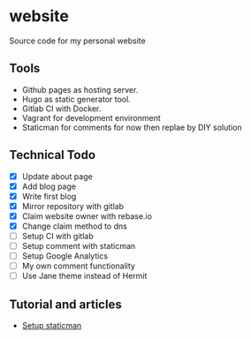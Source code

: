 # website
Source code for my personal website

## Tools
* Github pages as hosting server.
* Hugo as static generator tool.
* Gitlab CI with Docker.
* Vagrant for development environment
* Staticman for comments for now then replae by DIY solution

## Technical Todo
- [x] Update about page
- [x] Add blog page
- [x] Write first blog
- [x] Mirror repository with gitlab
- [x] Claim website owner with rebase.io
- [x] Change claim method to dns
- [ ] Setup CI with gitlab
- [ ] Setup comment with staticman
- [ ] Setup Google Analytics
- [ ] My own comment functionality
- [ ] Use Jane theme instead of Hermit

## Tutorial and articles

- [Setup staticman](https://networkhobo.com/2017/12/30/hugo-staticman-nested-replies-and-e-mail-notifications/)
